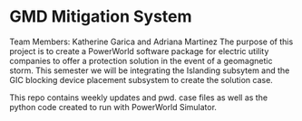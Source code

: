 # GMD Mitigation System 
Team Members: Katherine Garica and Adriana Martinez 
The purpose of this project is to create a PowerWorld software package for electric utility companies to offer a protection solution in the event of a geomagnetic storm. This semester we will be integrating the Islanding subsytem and the GIC blocking device placement subsystem to create the solution case. 

This repo contains weekly updates and pwd. case files as well as the python code created to run with PowerWorld Simulator.
